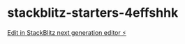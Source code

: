 # stackblitz-starters-4effshhk

[Edit in StackBlitz next generation editor ⚡️](https://stackblitz.com/~/github.com/firemoney81-naldon/stackblitz-starters-4effshhk)